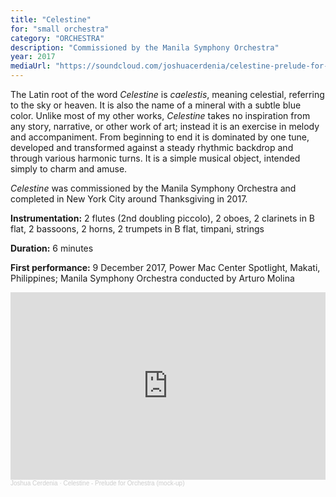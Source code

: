 ```yaml
---
title: "Celestine"
for: "small orchestra"
category: "ORCHESTRA"
description: "Commissioned by the Manila Symphony Orchestra"
year: 2017
mediaUrl: "https://soundcloud.com/joshuacerdenia/celestine-prelude-for-orchestramock-up"
---
```


The Latin root of the word _Celestine_ is _caelestis_, meaning celestial, referring to the sky or heaven. It is also the name of a mineral with a subtle blue color. Unlike most of my other works, _Celestine_ takes no inspiration from any story, narrative, or other work of art; instead it is an exercise in melody and accompaniment. From beginning to end it is dominated by one tune, developed and transformed against a steady rhythmic backdrop and through various harmonic turns. It is a simple musical object, intended simply to charm and amuse.

_Celestine_ was commissioned by the Manila Symphony Orchestra and completed in New York City around Thanksgiving in 2017.

**Instrumentation:** 2 flutes (2nd doubling piccolo), 2 oboes, 2 clarinets in B flat, 2 bassoons, 2 horns, 2 trumpets in B flat, timpani, strings

**Duration:** 6 minutes

**First performance:** 9 December 2017, Power Mac Center Spotlight, Makati, Philippines; Manila Symphony Orchestra conducted by Arturo Molina

<iframe width="100%" height="300" scrolling="no" frameborder="no" allow="autoplay" src="https://w.soundcloud.com/player/?url=https%3A//api.soundcloud.com/tracks/1218093154&color=%234a4a4a&auto_play=false&hide_related=false&show_comments=true&show_user=true&show_reposts=false&show_teaser=true&visual=true"></iframe><div style="font-size: 10px; color: #cccccc;line-break: anywhere;word-break: normal;overflow: hidden;white-space: nowrap;text-overflow: ellipsis; font-family: Interstate,Lucida Grande,Lucida Sans Unicode,Lucida Sans,Garuda,Verdana,Tahoma,sans-serif;font-weight: 100;"><a href="https://soundcloud.com/joshuacerdenia" title="Joshua Cerdenia" target="_blank" style="color: #cccccc; text-decoration: none;">Joshua Cerdenia</a> · <a href="https://soundcloud.com/joshuacerdenia/celestine-prelude-for-orchestramock-up" title="Celestine - Prelude for Orchestra (mock-up)" target="_blank" style="color: #cccccc; text-decoration: none;">Celestine - Prelude for Orchestra (mock-up)</a></div>
